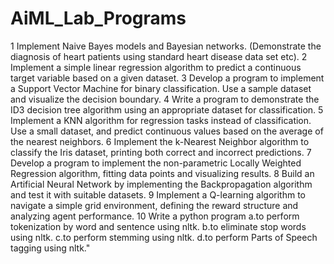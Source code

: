 # AiML_Lab_Programs

1	Implement Naive Bayes models and Bayesian networks. (Demonstrate the diagnosis of heart patients using standard heart disease data set etc).
2	Implement a simple linear regression algorithm to predict a continuous target variable based on a given dataset.
3	Develop a program to implement a Support Vector Machine for binary classification. Use a sample dataset and visualize the decision boundary.
4	Write a program to demonstrate the ID3 decision tree algorithm using an appropriate dataset for classification.
5	Implement a KNN algorithm for regression tasks instead of classification. Use a small dataset, and predict continuous values based on the average of the nearest neighbors.
6	Implement the k-Nearest Neighbor algorithm to classify the Iris dataset, printing both correct and incorrect predictions.
7	Develop a program to implement the non-parametric Locally Weighted Regression algorithm, fitting data points and visualizing results.
8	Build an Artificial Neural Network by implementing the Backpropagation algorithm and test it with suitable datasets.
9	Implement a Q-learning algorithm to navigate a simple grid environment, defining the reward structure and analyzing agent performance.
10 Write a python program
  a.to perform tokenization by word and sentence using nltk.
  b.to eliminate stop words using nltk.
  c.to perform stemming using nltk.
  d.to perform Parts of Speech tagging using nltk."
